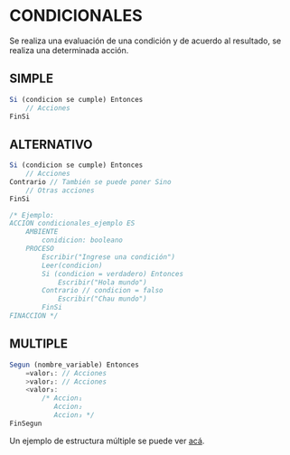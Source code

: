 # CONDICIONALES
Se realiza una evaluación de una condición y de acuerdo al resultado, se realiza una determinada acción.
## SIMPLE
```js
Si (condicion se cumple) Entonces
    // Acciones
FinSi
```
## ALTERNATIVO
```js
Si (condicion se cumple) Entonces
    // Acciones
Contrario // También se puede poner Sino
    // Otras acciones
FinSi

/* Ejemplo:
ACCION condicionales_ejemplo ES
    AMBIENTE
        conidicion: booleano
    PROCESO
        Escribir("Ingrese una condición")
        Leer(condicion)
        Si (condicion = verdadero) Entonces
            Escribir("Hola mundo")
        Contrario // condicion = falso
            Escribir("Chau mundo")
        FinSi
FINACCION */ 
```

## MULTIPLE
```js
Segun (nombre_variable) Entonces
    =valor₁: // Acciones
    >valor₂: // Acciones
    <valor₃:
        /* Accion₁
           Accion₂ 
           Accion₃ */
FinSegun
```

Un ejemplo de estructura múltiple se puede ver [acá](https://github.com/511NetworkAuthenticationRequired/Algoritmo-y-Estructuras-de-Datos-2023/blob/main/Sintaxis%20del%20pseudocodigo/%5BINCOMPLETO%5D%20Esqueletos_Frecuentes.md#convertir-caracter-a-entero).
